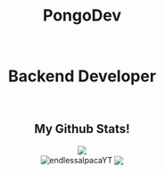 <div align="center">
<h1>PongoDev</h1>
<br>
<h1>Backend Developer</h1>
<br>
<h2>My Github Stats!</h2>
<img src="https://komarev.com/ghpvc/?username=endlessapacaYT&color=blue">
<br>
<img align="center" src="https://github-readme-stats.vercel.app/api?username=endlessalpacaYT&show_icons=true&locale=en&theme=dark" alt="endlessalpacaYT" />
<img align="center" src="https://github-readme-stats.vercel.app/api/top-langs/?username=endlessalpacaYT&layout=donut&theme=dark" />
</div>



<!---
endlessalpacaYT/endlessalpacaYT is a ✨ special ✨ repository because its `README.md` (this file) appears on your GitHub profile.
You can click the Preview link to take a look at your changes.
--->
